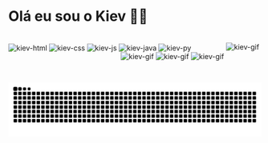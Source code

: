 


<div style="display: inline-block">
<h1> Olá eu sou o Kiev 👋😄</h1>
</div>

<div style="display: inline-block"><br>
<img align="center" alt="kiev-html" height="30" width="40" src="https://cdn.jsdelivr.net/gh/devicons/devicon@latest/icons/html5/html5-original.svg">

<img align="center" alt="kiev-css" height="30" width="40" src="https://cdn.jsdelivr.net/gh/devicons/devicon@latest/icons/css3/css3-original.svg">

<img align="center" alt="kiev-js" height="30" width="40" src="https://cdn.jsdelivr.net/gh/devicons/devicon@latest/icons/javascript/javascript-original.svg" >

<img align="center" alt="kiev-java" height="30" width="40" src="https://cdn.jsdelivr.net/gh/devicons/devicon@latest/icons/java/java-original.svg">

<img align="center" alt="kiev-py" height="30" width="40" src="https://cdn.jsdelivr.net/gh/devicons/devicon@latest/icons/python/python-original.svg">


<img align="right" alt="kiev-gif" height="60" width="70" src="https://i.ibb.co/V0yrCMtH/boom.gif" border="0">

<img align="right" alt="kiev-gif" height="60" width="70" src="https://i.ibb.co/8kcD80v/shake-gun.gif" border="0">

<img align="right" alt="kiev-gif" height="60" width="70" src="https://i.ibb.co/RkJmPCXr/jam-1.gif" border="0">

<img align="right" alt="kiev-gif" height="60" width="70" src="https://i.ibb.co/fd4fjfpx/clap.gif" border="0">

</div>



<picture align="center">
  <source media="(prefers-color-scheme: dark)" srcset="https://raw.githubusercontent.com/kievlegal/kievlegal/output/github-contribution-grid-snake-dark.svg">
  <source media="(prefers-color-scheme: light)" srcset="https://raw.githubusercontent.com/kievlegal/kievlegal/output/github-contribution-grid-snake-dark.svg">
  <img align="center" alt="github contribution grid snake animation" src="https://raw.githubusercontent.com/kievlegal/kievlegal/output/github-contribution-grid-snake.svg">
</picture>
